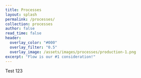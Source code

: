 ```yaml
---
title: Processes
layout: splash
permalink: /processes/
collection: processes
author: false
read_time: false
header:
  overlay_color: "#000"
  overlay_filter: "0.5"
  overlay_image: /assets/images/processes/production-1.png
excerpt: "Flow is our #1 consideration!"
---
```

Test 123
